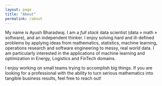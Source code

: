 ```yaml
---
layout: page
title: "About"
permalink: /about
---
```


My name is Ayush Bharadwaj. I am a *full stack* data scientist (data » math » software), and an independent thinker. I enjoy solving hard and ill-defined problems by applying ideas from mathematics, statistics, machine learning, operations research and software engineering to messy, real world data. I am particularly interested in the applications of machine learning and optimization in Energy, Logistics and FinTech domains.

I enjoy working on small teams trying to accomplish big things. If you are looking for a professional with the ability to turn serious mathematics into tangible business results, feel free to reach out!